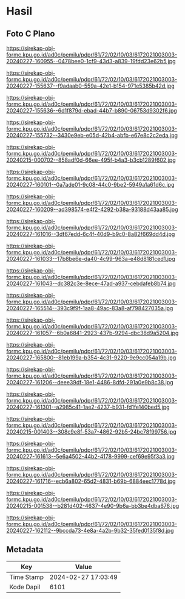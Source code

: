 # Hasil

## Foto C Plano

https://sirekap-obj-formc.kpu.go.id/ad0c/pemilu/pdpr/61/72/02/10/03/6172021003003-20240227-160955--0478bee0-1cf9-43d3-a839-19fdd23e62b5.jpg

https://sirekap-obj-formc.kpu.go.id/ad0c/pemilu/pdpr/61/72/02/10/03/6172021003003-20240227-155637--f9adaab0-559a-42e1-b154-971e5385b42d.jpg

https://sirekap-obj-formc.kpu.go.id/ad0c/pemilu/pdpr/61/72/02/10/03/6172021003003-20240227-155636--6d1f879d-ebad-44b7-b890-06753d9302f6.jpg

https://sirekap-obj-formc.kpu.go.id/ad0c/pemilu/pdpr/61/72/02/10/03/6172021003003-20240227-155732--3430e9eb-e05d-42b4-abfb-e67e8c2c2eda.jpg

https://sirekap-obj-formc.kpu.go.id/ad0c/pemilu/pdpr/61/72/02/10/03/6172021003003-20240215-000702--858adf0d-66ee-495f-b4a3-b3cb1289f602.jpg

https://sirekap-obj-formc.kpu.go.id/ad0c/pemilu/pdpr/61/72/02/10/03/6172021003003-20240227-160101--0a7ade01-9c08-44c0-9be2-5949a1a61d6c.jpg

https://sirekap-obj-formc.kpu.go.id/ad0c/pemilu/pdpr/61/72/02/10/03/6172021003003-20240227-160209--ad398574-e4f2-4292-b38a-93188d43aa85.jpg

https://sirekap-obj-formc.kpu.go.id/ad0c/pemilu/pdpr/61/72/02/10/03/6172021003003-20240227-161016--3df67edd-6c4f-40d9-b9c0-8a82f669dd4d.jpg

https://sirekap-obj-formc.kpu.go.id/ad0c/pemilu/pdpr/61/72/02/10/03/6172021003003-20240227-161033--17b8be6e-da40-4c99-963a-e48d8181ced1.jpg

https://sirekap-obj-formc.kpu.go.id/ad0c/pemilu/pdpr/61/72/02/10/03/6172021003003-20240227-161043--dc382c3e-8ece-47ad-a937-cebdafeb8b74.jpg

https://sirekap-obj-formc.kpu.go.id/ad0c/pemilu/pdpr/61/72/02/10/03/6172021003003-20240227-165514--393c9f9f-1aa8-49ac-83a8-af798427035a.jpg

https://sirekap-obj-formc.kpu.go.id/ad0c/pemilu/pdpr/61/72/02/10/03/6172021003003-20240227-161057--6b0a6841-2923-437b-9294-dbc38d9a5204.jpg

https://sirekap-obj-formc.kpu.go.id/ad0c/pemilu/pdpr/61/72/02/10/03/6172021003003-20240227-165800--81eb199a-b354-4c31-9220-9e9cc054a19b.jpg

https://sirekap-obj-formc.kpu.go.id/ad0c/pemilu/pdpr/61/72/02/10/03/6172021003003-20240227-161206--deee39df-18e1-4486-8dfd-291a0e9b8c38.jpg

https://sirekap-obj-formc.kpu.go.id/ad0c/pemilu/pdpr/61/72/02/10/03/6172021003003-20240227-161301--a2985c41-1ae2-4237-b931-fd1fe140bed5.jpg

https://sirekap-obj-formc.kpu.go.id/ad0c/pemilu/pdpr/61/72/02/10/03/6172021003003-20240215-001403--308c9e8f-53a7-4862-92b5-24bc78f99756.jpg

https://sirekap-obj-formc.kpu.go.id/ad0c/pemilu/pdpr/61/72/02/10/03/6172021003003-20240227-161613--5e6a4502-44b2-4178-9999-cef69e95f3a3.jpg

https://sirekap-obj-formc.kpu.go.id/ad0c/pemilu/pdpr/61/72/02/10/03/6172021003003-20240227-161716--ecb6a802-65d2-4831-b69b-6884eec1778d.jpg

https://sirekap-obj-formc.kpu.go.id/ad0c/pemilu/pdpr/61/72/02/10/03/6172021003003-20240215-001538--b281d402-4637-4e90-9b6a-bb3be4dba676.jpg

https://sirekap-obj-formc.kpu.go.id/ad0c/pemilu/pdpr/61/72/02/10/03/6172021003003-20240227-162112--9bccda73-4e8a-4a2b-9b32-35fed0135f8d.jpg


## Metadata

| Key        | Value               |
| ---------- | ------------------- |
| Time Stamp | 2024-02-27 17:03:49 |
| Kode Dapil | 6101                |



